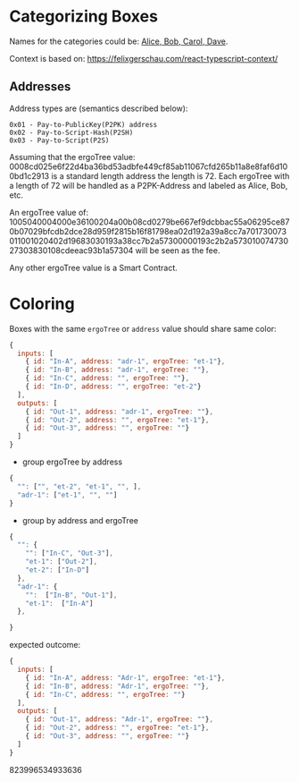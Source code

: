 # Categorizing Boxes

Names for the categories could be: [Alice, Bob, Carol, Dave](https://www.elektronik-kompendium.de/sites/net/1909021.htm).

Context is based on: https://felixgerschau.com/react-typescript-context/

## Addresses

Address types are (semantics described below):

    0x01 - Pay-to-PublicKey(P2PK) address
    0x02 - Pay-to-Script-Hash(P2SH)
    0x03 - Pay-to-Script(P2S)



Assuming that the ergoTree value: 0008cd025e6f22d4ba36bd53adbfe449cf85ab11067cfd265b11a8e8faf6d100bd1c2913 
is a standard length address the length is 72.
Each ergoTree with a length of 72 will be handled as a P2PK-Address and labeled as Alice, Bob, etc.

An ergoTree value of: 1005040004000e36100204a00b08cd0279be667ef9dcbbac55a06295ce870b07029bfcdb2dce28d959f2815b16f81798ea02d192a39a8cc7a701730073011001020402d19683030193a38cc7b2a57300000193c2b2a57301007473027303830108cdeeac93b1a57304 will be seen as the fee.

Any other ergoTree value is a Smart Contract.



# Coloring




Boxes with the same `ergoTree` or `address` value should share same color:

```js
{
  inputs: [
    { id: "In-A", address: "adr-1", ergoTree: "et-1"},
    { id: "In-B", address: "adr-1", ergoTree: ""},
    { id: "In-C", address: "", ergoTree: ""},
    { id: "In-D", address: "", ergoTree: "et-2"} 
  ],
  outputs: [
    { id: "Out-1", address: "adr-1", ergoTree: ""},
    { id: "Out-2", address: "", ergoTree: "et-1"},
    { id: "Out-3", address: "", ergoTree: ""}    
  ]
}
```

- group ergoTree by address

```js
{
  "": ["", "et-2", "et-1", "", ],
  "adr-1": ["et-1", "", ""]
}
```

- group by address and ergoTree


```js
{
  "": {
    "": ["In-C", "Out-3"],
    "et-1": ["Out-2"],
    "et-2": ["In-D"]
  },
  "adr-1": {
    "":  ["In-B", "Out-1"],
    "et-1":  ["In-A"]
  },

}
```



expected outcome:

```js
{
  inputs: [
    { id: "In-A", address: "Adr-1", ergoTree: "et-1"},
    { id: "In-B", address: "Adr-1", ergoTree: ""},
    { id: "In-C", address: "", ergoTree: ""}    
  ],
  outputs: [
    { id: "Out-1", address: "Adr-1", ergoTree: ""},
    { id: "Out-2", address: "", ergoTree: "et-1"},
    { id: "Out-3", address: "", ergoTree: ""}    
  ]
}
```


823996534933636

